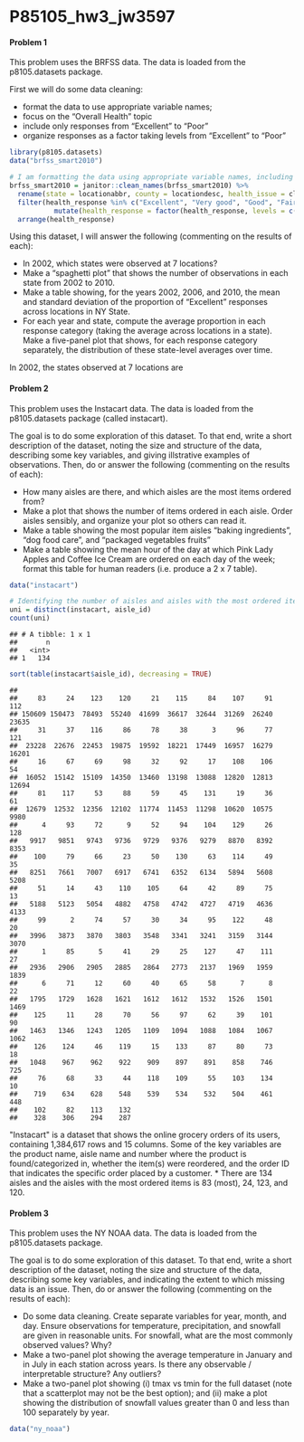 P85105\_hw3\_jw3597
================

#### Problem 1

This problem uses the BRFSS data. The data is loaded from the p8105.datasets package.

First we will do some data cleaning:

-   format the data to use appropriate variable names;
-   focus on the “Overall Health” topic
-   include only responses from “Excellent” to “Poor”
-   organize responses as a factor taking levels from “Excellent” to “Poor”

``` r
library(p8105.datasets)
data("brfss_smart2010")

# I am formatting the data using appropriate variable names, including only using responses from "Excellent" to "Poor", and then organizing the responses as a factor:
brfss_smart2010 = janitor::clean_names(brfss_smart2010) %>%
  rename(state = locationabbr, county = locationdesc, health_issue = class, health_issue_topic = topic, health_question = question, health_response = response, lower_95CI = confidence_limit_low, upper_95CI = confidence_limit_high) %>% 
  filter(health_response %in% c("Excellent", "Very good", "Good", "Fair", "Poor")) %>%
           mutate(health_response = factor(health_response, levels = c("Excellent", "Very good", "Good", "Fair", "Poor"))) %>%
  arrange(health_response)
```

Using this dataset, I will answer the following (commenting on the results of each):

-   In 2002, which states were observed at 7 locations?
-   Make a “spaghetti plot” that shows the number of observations in each state from 2002 to 2010.
-   Make a table showing, for the years 2002, 2006, and 2010, the mean and standard deviation of the proportion of “Excellent” responses across locations in NY State.
-   For each year and state, compute the average proportion in each response category (taking the average across locations in a state). Make a five-panel plot that shows, for each response category separately, the distribution of these state-level averages over time.

In 2002, the states observed at 7 locations are

#### Problem 2

This problem uses the Instacart data. The data is loaded from the p8105.datasets package (called instacart).

The goal is to do some exploration of this dataset. To that end, write a short description of the dataset, noting the size and structure of the data, describing some key variables, and giving illstrative examples of observations. Then, do or answer the following (commenting on the results of each):

-   How many aisles are there, and which aisles are the most items ordered from?
-   Make a plot that shows the number of items ordered in each aisle. Order aisles sensibly, and organize your plot so others can read it.
-   Make a table showing the most popular item aisles “baking ingredients”, “dog food care”, and “packaged vegetables fruits”
-   Make a table showing the mean hour of the day at which Pink Lady Apples and Coffee Ice Cream are ordered on each day of the week; format this table for human readers (i.e. produce a 2 x 7 table).

``` r
data("instacart")

# Identifying the number of aisles and aisles with the most ordered items
uni = distinct(instacart, aisle_id)
count(uni)
```

    ## # A tibble: 1 x 1
    ##       n
    ##   <int>
    ## 1   134

``` r
sort(table(instacart$aisle_id), decreasing = TRUE)
```

    ## 
    ##     83     24    123    120     21    115     84    107     91    112 
    ## 150609 150473  78493  55240  41699  36617  32644  31269  26240  23635 
    ##     31     37    116     86     78     38      3     96     77    121 
    ##  23228  22676  22453  19875  19592  18221  17449  16957  16279  16201 
    ##     16     67     69     98     32     92     17    108    106     54 
    ##  16052  15142  15109  14350  13460  13198  13088  12820  12813  12694 
    ##     81    117     53     88     59     45    131     19     36     61 
    ##  12679  12532  12356  12102  11774  11453  11298  10620  10575   9980 
    ##      4     93     72      9     52     94    104    129     26    128 
    ##   9917   9851   9743   9736   9729   9376   9279   8870   8392   8353 
    ##    100     79     66     23     50    130     63    114     49     35 
    ##   8251   7661   7007   6917   6741   6352   6134   5894   5608   5208 
    ##     51     14     43    110    105     64     42     89     75     13 
    ##   5188   5123   5054   4882   4758   4742   4727   4719   4636   4133 
    ##     99      2     74     57     30     34     95    122     48     20 
    ##   3996   3873   3870   3803   3548   3341   3241   3159   3144   3070 
    ##      1     85      5     41     29     25    127     47    111     27 
    ##   2936   2906   2905   2885   2864   2773   2137   1969   1959   1839 
    ##      6     71     12     60     40     65     58      7      8     22 
    ##   1795   1729   1628   1621   1612   1612   1532   1526   1501   1469 
    ##    125     11     28     70     56     97     62     39    101     90 
    ##   1463   1346   1243   1205   1109   1094   1088   1084   1067   1062 
    ##    126    124     46    119     15    133     87     80     73     18 
    ##   1048    967    962    922    909    897    891    858    746    725 
    ##     76     68     33     44    118    109     55    103    134     10 
    ##    719    634    628    548    539    534    532    504    461    448 
    ##    102     82    113    132 
    ##    328    306    294    287

"Instacart" is a dataset that shows the online grocery orders of its users, containing 1,384,617 rows and 15 columns. Some of the key variables are the product name, aisle name and number where the product is found/categorized in, whether the item(s) were reordered, and the order ID that indicates the specific order placed by a customer. \* There are 134 aisles and the aisles with the most ordered items is 83 (most), 24, 123, and 120.

#### Problem 3

This problem uses the NY NOAA data. The data is loaded from the p8105.datasets package.

The goal is to do some exploration of this dataset. To that end, write a short description of the dataset, noting the size and structure of the data, describing some key variables, and indicating the extent to which missing data is an issue. Then, do or answer the following (commenting on the results of each):

-   Do some data cleaning. Create separate variables for year, month, and day. Ensure observations for temperature, precipitation, and snowfall are given in reasonable units. For snowfall, what are the most commonly observed values? Why?
-   Make a two-panel plot showing the average temperature in January and in July in each station across years. Is there any observable / interpretable structure? Any outliers?
-   Make a two-panel plot showing (i) tmax vs tmin for the full dataset (note that a scatterplot may not be the best option); and (ii) make a plot showing the distribution of snowfall values greater than 0 and less than 100 separately by year.

``` r
data("ny_noaa")
```
